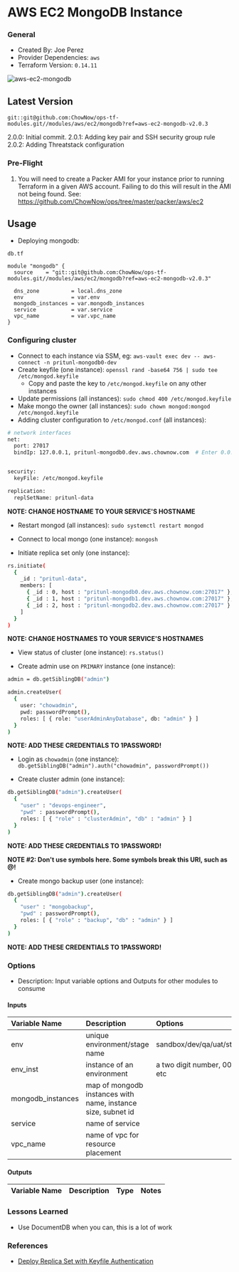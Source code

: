# AWS EC2 MongoDB Instance

### General

* Created By: Joe Perez
* Provider Dependencies: `aws`
* Terraform Version: `0.14.11`

![aws-ec2-mongodb](https://github.com/ChowNow/ops-tf-modules/workflows/aws-ec2-mongodb/badge.svg)

## Latest Version
```
git::git@github.com:ChowNow/ops-tf-modules.git//modules/aws/ec2/mongodb?ref=aws-ec2-mongodb-v2.0.3
```

2.0.0: Initial commit.
2.0.1: Adding key pair and SSH security group rule
2.0.2: Adding Threatstack configuration


### Pre-Flight

1. You will need to create a Packer AMI for your instance prior to running Terraform in a given AWS account. Failing to do this will result in the AMI not being found. See: https://github.com/ChowNow/ops/tree/master/packer/aws/ec2


## Usage

* Deploying mongodb:

`db.tf`
```hcl
module "mongodb" {
  source    = "git::git@github.com:ChowNow/ops-tf-modules.git//modules/aws/ec2/mongodb?ref=aws-ec2-mongodb-v2.0.3"

  dns_zone          = local.dns_zone
  env               = var.env
  mongodb_instances = var.mongodb_instances
  service           = var.service
  vpc_name          = var.vpc_name
}

```
### Configuring cluster

* Connect to each instance via SSM, eg: `aws-vault exec dev -- aws-connect -n pritunl-mongodb0-dev`
* Create keyfile (one instance): `openssl rand -base64 756 | sudo tee /etc/mongod.keyfile`
  * Copy and paste the key to `/etc/mongod.keyfile` on any other instances
* Update permissions (all instances): `sudo chmod 400 /etc/mongod.keyfile`
* Make mongo the owner (all instances): `sudo chown mongod:mongod /etc/mongod.keyfile`
* Adding cluster configuration to `/etc/mongod.conf` (all instances):

```bash
# network interfaces
net:
  port: 27017
  bindIp: 127.0.0.1, pritunl-mongodb0.dev.aws.chownow.com  # Enter 0.0.0.0,:: to bind to all IPv4 and IPv6 addresses or, alternatively, use the net.bindIpAll setting.


security:
  keyFile: /etc/mongod.keyfile

replication:
  replSetName: pritunl-data
```
**NOTE: CHANGE HOSTNAME TO YOUR SERVICE'S HOSTNAME**

* Restart mongod (all instances): `sudo systemctl restart mongod`

* Connect to local mongo (one instance): `mongosh`
* Initiate replica set only (one instance):

```bash
rs.initiate(
  {
    _id : "pritunl-data",
    members: [
      { _id : 0, host : "pritunl-mongodb0.dev.aws.chownow.com:27017" },
      { _id : 1, host : "pritunl-mongodb1.dev.aws.chownow.com:27017" },
      { _id : 2, host : "pritunl-mongodb2.dev.aws.chownow.com:27017" }
    ]
  }
)
```
**NOTE: CHANGE HOSTNAMES TO YOUR SERVICE'S HOSTNAMES**

* View status of cluster (one instance): `rs.status()`

* Create admin use on `PRIMARY` instance (one instance):

```bash
admin = db.getSiblingDB("admin")

admin.createUser(
  {
    user: "chowadmin",
    pwd: passwordPrompt(),
    roles: [ { role: "userAdminAnyDatabase", db: "admin" } ]
  }
)

```
**NOTE: ADD THESE CREDENTIALS TO 1PASSWORD!**

* Login as `chowadmin` (one instance): `db.getSiblingDB("admin").auth("chowadmin", passwordPrompt())`

* Create cluster admin (one instance):

```bash
db.getSiblingDB("admin").createUser(
  {
    "user" : "devops-engineer",
    "pwd" : passwordPrompt(),
    roles: [ { "role" : "clusterAdmin", "db" : "admin" } ]
  }
)
```
**NOTE: ADD THESE CREDENTIALS TO 1PASSWORD!**

**NOTE #2: Don't use symbols here. Some symbols break this URI, such as @!**

* Create mongo backup user (one instance):

```bash
db.getSiblingDB("admin").createUser(
  {
    "user" : "mongobackup",
    "pwd" : passwordPrompt(),
    roles: [ { "role" : "backup", "db" : "admin" } ]
  }
)
```
**NOTE: ADD THESE CREDENTIALS TO 1PASSWORD!**

### Options

* Description: Input variable options and Outputs for other modules to consume

#### Inputs

| Variable Name     | Description                                                  | Options                             |  Type  | Required? | Notes |
| :---------------- | :----------------------------------------------------------- | :---------------------------------- | :----: | :-------: | :---- |
| env               | unique environment/stage name                                | sandbox/dev/qa/uat/stg/prod/etc     | string |    Yes    | N/A   |
| env_inst          | instance of an environment                                   | a two digit number, 00, 01, 02, etc | string |    No     | N/A   |
| mongodb_instances | map of mongodb instances with name, instance size, subnet id |                                     |  map   |    Yes    | N/A   |
| service           | name of service                                              |                                     | string |    Yes    | N/A   |
| vpc_name          | name of vpc for resource placement                           |                                     | string |    Yes    | N/A   |


#### Outputs

| Variable Name | Description | Type  | Notes |
| :------------ | :---------- | :---: | :---- |

### Lessons Learned

* Use DocumentDB when you can, this is a lot of work

### References
* [Deploy Replica Set with Keyfile Authentication](https://www.mongodb.com/docs/manual/tutorial/deploy-replica-set-with-keyfile-access-control/#std-label-deploy-repl-set-with-auth)
